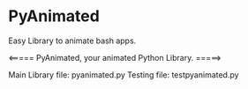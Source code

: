 # PyAnimated
Easy Library to animate bash apps.

<===== PyAnimated, your animated Python Library. =====>

Main Library file: pyanimated.py
Testing file: testpyanimated.py